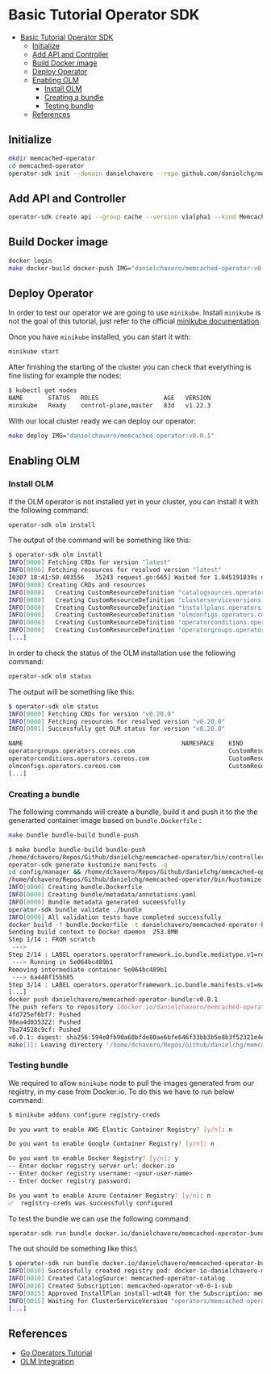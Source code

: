 # Basic Tutorial Operator SDK

- [Basic Tutorial Operator SDK](#basic-tutorial-operator-sdk)
  - [Initialize](#initialize)
  - [Add API and Controller](#add-api-and-controller)
  - [Build Docker image](#build-docker-image)
  - [Deploy Operator](#deploy-operator)
  - [Enabling OLM](#enabling-olm)
    - [Install OLM](#install-olm)
    - [Creating a bundle](#creating-a-bundle)
    - [Testing bundle](#testing-bundle)
  - [References](#references)

## Initialize

```bash
mkdir memcached-operator
cd memcached-operator
operator-sdk init --domain danielchavero --repo github.com/danielchg/memcached-operator
```

## Add API and Controller

```bash
operator-sdk create api --group cache --version v1alpha1 --kind Memcached --resource --controller
```

## Build Docker image

```bash
docker login
make docker-build docker-push IMG="danielchavero/memcached-operator:v0.0.1"
```

## Deploy Operator

In order to test our operator we are going to use `minikube`. Install `minikube` is not the goal of this tutorial, just refer to the official [minikube documentation](https://kubernetes.io/docs/tasks/tools/install-minikube/).

Once you have `minikube` installed, you can start it with:

```bash
minikube start
```

After finishing the starting of the cluster you can check that everything is fine listing for example the nodes:

```bash
$ kubectl get nodes
NAME       STATUS   ROLES                  AGE   VERSION
minikube   Ready    control-plane,master   83d   v1.22.3
```

With our local cluster ready we can deploy our operator:

```bash
make deploy IMG="danielchavero/memcached-operator:v0.0.1"
```

## Enabling OLM

### Install OLM

If the OLM operator is not installed yet in your cluster, you can install it with the following command:

```bash
operator-sdk olm install
```

The output of the command will be something like this:

```bash
$ operator-sdk olm install
INFO[0000] Fetching CRDs for version "latest"           
INFO[0000] Fetching resources for resolved version "latest" 
I0307 18:41:50.403556   35243 request.go:665] Waited for 1.045191839s due to client-side throttling, not priority and fairness, request: GET:https://192.168.39.91:8443/apis/scheduling.k8s.io/v1?timeout=32s
INFO[0008] Creating CRDs and resources                  
INFO[0008]   Creating CustomResourceDefinition "catalogsources.operators.coreos.com" 
INFO[0008]   Creating CustomResourceDefinition "clusterserviceversions.operators.coreos.com" 
INFO[0008]   Creating CustomResourceDefinition "installplans.operators.coreos.com" 
INFO[0008]   Creating CustomResourceDefinition "olmconfigs.operators.coreos.com" 
INFO[0008]   Creating CustomResourceDefinition "operatorconditions.operators.coreos.com" 
INFO[0008]   Creating CustomResourceDefinition "operatorgroups.operators.coreos.com"
[...]
```

In order to check the status of the OLM installation use the following command:

```bash
operator-sdk olm status
```

The output will be something like this:

```bash
$ operator-sdk olm status
INFO[0000] Fetching CRDs for version "v0.20.0"          
INFO[0000] Fetching resources for resolved version "v0.20.0" 
INFO[0001] Successfully got OLM status for version "v0.20.0" 

NAME                                            NAMESPACE    KIND                        STATUS
operatorgroups.operators.coreos.com                          CustomResourceDefinition    Installed
operatorconditions.operators.coreos.com                      CustomResourceDefinition    Installed
olmconfigs.operators.coreos.com                              CustomResourceDefinition    Installed
[...]
```

### Creating a bundle

The following commands will create a bundle, build it and push it to the the generarted container image based on `bundle.Dockerfile` :

```bash
make bundle bundle-build bundle-push
```

```bash
$ make bundle bundle-build bundle-push
/home/dchavero/Repos/Github/danielchg/memcached-operator/bin/controller-gen "crd:trivialVersions=true,preserveUnknownFields=false" rbac:roleName=manager-role webhook paths="./..." output:crd:artifacts:config=config/crd/bases
operator-sdk generate kustomize manifests -q
cd config/manager && /home/dchavero/Repos/Github/danielchg/memcached-operator/bin/kustomize edit set image controller=controller:latest
/home/dchavero/Repos/Github/danielchg/memcached-operator/bin/kustomize build config/manifests | operator-sdk generate bundle -q --overwrite --version 0.0.1  
INFO[0000] Creating bundle.Dockerfile                   
INFO[0000] Creating bundle/metadata/annotations.yaml    
INFO[0000] Bundle metadata generated suceessfully 
operator-sdk bundle validate ./bundle
INFO[0000] All validation tests have completed successfully 
docker build -f bundle.Dockerfile -t danielchavero/memcached-operator-bundle:v0.0.1 .
Sending build context to Docker daemon  253.8MB
Step 1/14 : FROM scratch
 ---> 
Step 2/14 : LABEL operators.operatorframework.io.bundle.mediatype.v1=registry+v1
 ---> Running in 5e064bc489b1
Removing intermediate container 5e064bc489b1
 ---> 6a448f15bb85
Step 3/14 : LABEL operators.operatorframework.io.bundle.manifests.v1=manifests/
[...]
docker push danielchavero/memcached-operator-bundle:v0.0.1
The push refers to repository [docker.io/danielchavero/memcached-operator-bundle]
4fd725ef6bf7: Pushed 
98ea4d035322: Pushed 
7ba74528c9cf: Pushed 
v0.0.1: digest: sha256:594e8fb90a68bfde80ae6bfe646f33bb3b5e8b3f52321e4eb86eb86ab015566f size: 939
make[1]: Leaving directory '/home/dchavero/Repos/Github/danielchg/memcached-operator'
```

### Testing bundle

We required to allow `minikube` node to pull the images generated from our registry, in my case from Docker.io. To do this we have to run below command:

```bash
$ minikube addons configure registry-creds

Do you want to enable AWS Elastic Container Registry? [y/n]: n

Do you want to enable Google Container Registry? [y/n]: n

Do you want to enable Docker Registry? [y/n]: y
-- Enter docker registry server url: docker.io
-- Enter docker registry username: <your-user-name>
-- Enter docker registry password: 

Do you want to enable Azure Container Registry? [y/n]: n
✅  registry-creds was successfully configured
```

To test the bundle we can use the following command:

```bash
operator-sdk run bundle docker.io/danielchavero/memcached-operator-bundle:v0.0.1
```
The out should be something like this:\

```bash
$ operator-sdk run bundle docker.io/danielchavero/memcached-operator-bundle:v0.0.1
INFO[0010] Successfully created registry pod: docker-io-danielchavero-memcached-operator-bundle-v0-0-1 
INFO[0010] Created CatalogSource: memcached-operator-catalog 
INFO[0010] Created Subscription: memcached-operator-v0-0-1-sub 
INFO[0015] Approved InstallPlan install-wdt48 for the Subscription: memcached-operator-v0-0-1-sub 
INFO[0015] Waiting for ClusterServiceVersion "operators/memcached-operator.v0.0.1" to reach 'Succeeded' phase 
[...]
```

## References

- [Go Operators Tutorial](https://sdk.operatorframework.io/docs/building-operators/golang/tutorial/)
- [OLM Integration](https://sdk.operatorframework.io/docs/olm-integration/tutorial-bundle/)